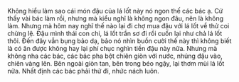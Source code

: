 Không hiểu làm sao cái món đậu của lá lốt này nó ngon thế các bác ạ. Cứ thấy vài bác làm rồi, nhưng mà kiểu nghĩ là không ngon đâu, nên là không làm. Nhưng mà hôm nay nghĩ thế nào lại đi chợ mua đậu với lá lốt về thử coi chừng lệ. Đậu mình thái con chi, lá lốt trần sơ đi rồi cuốn lại như chả lá lốt thôi. Đến đây vẫn bụng bảo dạ, bảo nó nhìn buồn cười thế này thì không biết là có ăn được không hay lại phí chục nghìn tiền đậu này nữa. Nhưng mà không nha các bác, các bác pha bột chiên giòn với nước, nhúng đậu vào, chiên vàng lên. Bên ngoài giòn tan, bên trong béo ngậy, lại thơm mùi lá lốt nữa. Nhất định các bác phải thử đi, nhức nách luôn.